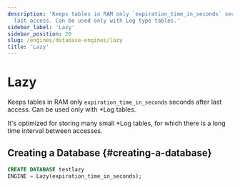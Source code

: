 ```yaml
---
description: 'Keeps tables in RAM only `expiration_time_in_seconds` seconds after
  last access. Can be used only with Log type tables.'
sidebar_label: 'Lazy'
sidebar_position: 20
slug: /engines/database-engines/lazy
title: 'Lazy'
---
```


# Lazy

Keeps tables in RAM only `expiration_time_in_seconds` seconds after last access. Can be used only with \*Log tables.

It's optimized for storing many small \*Log tables, for which there is a long time interval between accesses.

## Creating a Database {#creating-a-database}

```sql
CREATE DATABASE testlazy 
ENGINE = Lazy(expiration_time_in_seconds);
```

